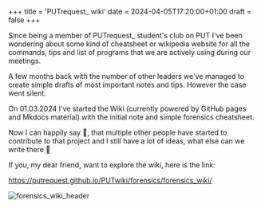 +++
title = 'PUTrequest_ wiki'
date = 2024-04-05T17:20:00+01:00
draft = false
+++

Since being a member of PUTrequest_ student's club on PUT I've been wondering about some kind of cheatsheet or wikipedia website for all the commands, tips and list of programs that we are actively using during our meetings.

A few months back with the number of other leaders we've managed to create simple drafts of most important notes and tips. However the case went silent.

On 01.03.2024 I've started the Wiki (currently powered by GitHub pages and Mkdocs material) with the initial note and simple forensics cheatsheet.

Now I can happily say 🥳, that multiple other people have started to contribute to that project and I still have a lot of ideas, what else can we write there 🤔

If you, my dear friend, want to explore the wiki, here is the link:

https://putrequest.github.io/PUTwiki/forensics/forensics_wiki/

![forensics_wiki_header](/imgs/Forensics_wiki_header.png)